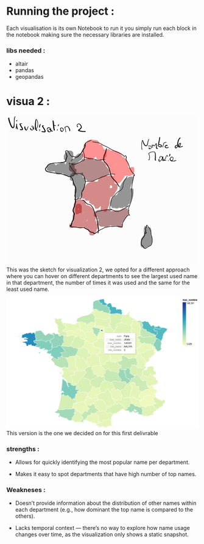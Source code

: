 # Running the project :
Each visualisation is its own Notebook to run it you simply run each block in the notebook making sure the necessary libraries are installed.
### libs needed :
- altair
- pandas
- geopandas

# visua 2 :
![alt text](media/visua2-sketch.png)
This was the sketch for visualization 2, we opted for a different approach where you can hover on different departments to see the largest used name in that department, the number of times it was used and the same for the least used name.

![alt text](media/visua2-version1.0.png)
This version is the one we decided on for this first delivrable
### strengths :
- Allows for quickly identifying the most popular name per department.

- Makes it easy to spot departments that have high number of top names.

### Weakneses :
- Doesn’t provide information about the distribution of other names within each department (e.g., how dominant the top name is compared to the others).

- Lacks temporal context — there’s no way to explore how name usage changes over time, as the visualization only shows a static snapshot.

